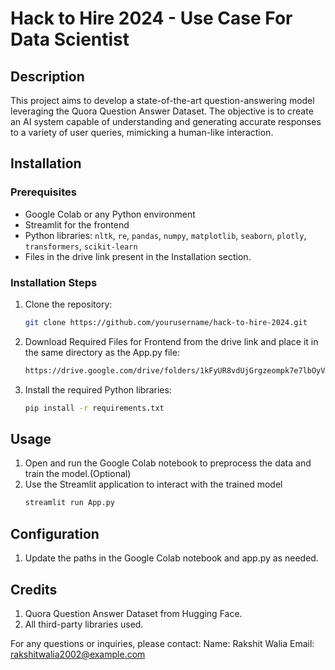 # Hack to Hire 2024 - Use Case For Data Scientist

## Description
This project aims to develop a state-of-the-art question-answering model leveraging the Quora Question Answer Dataset. The objective is to create an AI system capable of understanding and generating accurate responses to a variety of user queries, mimicking a human-like interaction.

## Installation

### Prerequisites
- Google Colab or any Python environment
- Streamlit for the frontend
- Python libraries: `nltk`, `re`, `pandas`, `numpy`, `matplotlib`, `seaborn`, `plotly`, `transformers`, `scikit-learn`
- Files in the drive link present in the Installation section.

### Installation Steps
1. Clone the repository:
   ```bash
   git clone https://github.com/yourusername/hack-to-hire-2024.git
2. Download Required Files for Frontend from the drive link and place it in the same directory as the App.py file:
   ```bash
   https://drive.google.com/drive/folders/1kFyUR8vdUjGrgzeompk7e7lbOyVAiPnw?usp=sharing
   
3. Install the required Python libraries:
   ```bash
   pip install -r requirements.txt

## Usage
1. Open and run the Google Colab notebook to preprocess the data and train the model.(Optional)
2. Use the Streamlit application to interact with the trained model
   ```bash
   streamlit run App.py

## Configuration
1. Update the paths in the Google Colab notebook and app.py as needed.

## Credits
1. Quora Question Answer Dataset from Hugging Face.
2. All third-party libraries used.

For any questions or inquiries, please contact:
Name: Rakshit Walia
Email: rakshitwalia2002@example.com
